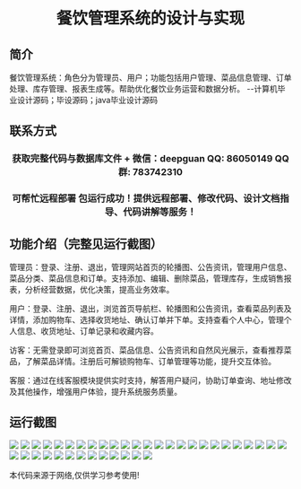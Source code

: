 <p><h1 align="center">餐饮管理系统的设计与实现</h1></p>

## 简介
餐饮管理系统：角色分为管理员、用户；功能包括用户管理、菜品信息管理、订单处理、库存管理、报表生成等。帮助优化餐饮业务运营和数据分析。    --计算机毕业设计源码；毕设源码；java毕业设计源码


## 联系方式
<p><h3 align="center">获取完整代码与数据库文件 + 微信：deepguan QQ: 86050149 QQ群: 783742310</h3></p>
<p><h3 align="center">可帮忙远程部署 包运行成功！提供远程部署、修改代码、设计文档指导、代码讲解等服务！</h3></p>

## 功能介绍（完整见运行截图）
管理员：登录、注册、退出，管理网站首页的轮播图、公告资讯，管理用户信息、菜品分类、菜品信息和订单。支持添加、编辑、删除菜品，管理库存，生成销售报表，分析经营数据，优化决策，提高业务效率。

用户：登录、注册、退出，浏览首页导航栏、轮播图和公告资讯，查看菜品列表及详情，添加购物车、选择收货地址、确认订单并下单。支持查看个人中心，管理个人信息、收货地址、订单记录和收藏内容。

访客：无需登录即可浏览首页、菜品信息、公告资讯和自然风光展示，查看推荐菜品，了解菜品详情。注册后可解锁购物车、订单管理等功能，提升交互体验。

客服：通过在线客服模块提供实时支持，解答用户疑问，协助订单查询、地址修改及其他操作，增强用户体验，提升系统服务质量。


## 运行截图
![](https://bs-1329754181.cos.ap-shanghai.myqcloud.com/ssm/CateringManagementSystem/img/001.jpg)
![](https://bs-1329754181.cos.ap-shanghai.myqcloud.com/ssm/CateringManagementSystem/img/002.jpg)
![](https://bs-1329754181.cos.ap-shanghai.myqcloud.com/ssm/CateringManagementSystem/img/003.jpg)
![](https://bs-1329754181.cos.ap-shanghai.myqcloud.com/ssm/CateringManagementSystem/img/004.jpg)
![](https://bs-1329754181.cos.ap-shanghai.myqcloud.com/ssm/CateringManagementSystem/img/005.jpg)
![](https://bs-1329754181.cos.ap-shanghai.myqcloud.com/ssm/CateringManagementSystem/img/006.jpg)
![](https://bs-1329754181.cos.ap-shanghai.myqcloud.com/ssm/CateringManagementSystem/img/007.jpg)
![](https://bs-1329754181.cos.ap-shanghai.myqcloud.com/ssm/CateringManagementSystem/img/008.jpg)
![](https://bs-1329754181.cos.ap-shanghai.myqcloud.com/ssm/CateringManagementSystem/img/009.jpg)
![](https://bs-1329754181.cos.ap-shanghai.myqcloud.com/ssm/CateringManagementSystem/img/010.jpg)
![](https://bs-1329754181.cos.ap-shanghai.myqcloud.com/ssm/CateringManagementSystem/img/011.jpg)
![](https://bs-1329754181.cos.ap-shanghai.myqcloud.com/ssm/CateringManagementSystem/img/012.jpg)
![](https://bs-1329754181.cos.ap-shanghai.myqcloud.com/ssm/CateringManagementSystem/img/013.jpg)
![](https://bs-1329754181.cos.ap-shanghai.myqcloud.com/ssm/CateringManagementSystem/img/014.jpg)
![](https://bs-1329754181.cos.ap-shanghai.myqcloud.com/ssm/CateringManagementSystem/img/015.jpg)
![](https://bs-1329754181.cos.ap-shanghai.myqcloud.com/ssm/CateringManagementSystem/img/016.jpg)
![](https://bs-1329754181.cos.ap-shanghai.myqcloud.com/ssm/CateringManagementSystem/img/017.jpg)
![](https://bs-1329754181.cos.ap-shanghai.myqcloud.com/ssm/CateringManagementSystem/img/018.jpg)
![](https://bs-1329754181.cos.ap-shanghai.myqcloud.com/ssm/CateringManagementSystem/img/019.jpg)
![](https://bs-1329754181.cos.ap-shanghai.myqcloud.com/ssm/CateringManagementSystem/img/020.jpg)
![](https://bs-1329754181.cos.ap-shanghai.myqcloud.com/ssm/CateringManagementSystem/img/021.jpg)
![](https://bs-1329754181.cos.ap-shanghai.myqcloud.com/ssm/CateringManagementSystem/img/022.jpg)
![](https://bs-1329754181.cos.ap-shanghai.myqcloud.com/ssm/CateringManagementSystem/img/023.jpg)
![](https://bs-1329754181.cos.ap-shanghai.myqcloud.com/ssm/CateringManagementSystem/img/024.jpg)
![](https://bs-1329754181.cos.ap-shanghai.myqcloud.com/ssm/CateringManagementSystem/img/025.jpg)
![](https://bs-1329754181.cos.ap-shanghai.myqcloud.com/ssm/CateringManagementSystem/img/026.jpg)
![](https://bs-1329754181.cos.ap-shanghai.myqcloud.com/ssm/CateringManagementSystem/img/027.jpg)
![](https://bs-1329754181.cos.ap-shanghai.myqcloud.com/ssm/CateringManagementSystem/img/028.jpg)
![](https://bs-1329754181.cos.ap-shanghai.myqcloud.com/ssm/CateringManagementSystem/img/029.jpg)
![](https://bs-1329754181.cos.ap-shanghai.myqcloud.com/ssm/CateringManagementSystem/img/030.jpg)
![](https://bs-1329754181.cos.ap-shanghai.myqcloud.com/ssm/CateringManagementSystem/img/031.jpg)
![](https://bs-1329754181.cos.ap-shanghai.myqcloud.com/ssm/CateringManagementSystem/img/032.jpg)
![](https://bs-1329754181.cos.ap-shanghai.myqcloud.com/ssm/CateringManagementSystem/img/033.jpg)
![](https://bs-1329754181.cos.ap-shanghai.myqcloud.com/ssm/CateringManagementSystem/img/034.jpg)
![](https://bs-1329754181.cos.ap-shanghai.myqcloud.com/ssm/CateringManagementSystem/img/035.jpg)
![](https://bs-1329754181.cos.ap-shanghai.myqcloud.com/ssm/CateringManagementSystem/img/036.jpg)
![](https://bs-1329754181.cos.ap-shanghai.myqcloud.com/ssm/CateringManagementSystem/img/037.jpg)
![](https://bs-1329754181.cos.ap-shanghai.myqcloud.com/ssm/CateringManagementSystem/img/038.jpg)

<p>本代码来源于网络,仅供学习参考使用!</p>
